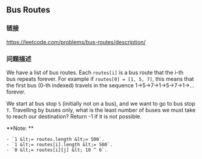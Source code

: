 ## Bus Routes  
### 链接  
https://leetcode.com/problems/bus-routes/description/  
### 问题描述
We have a list of bus routes. Each `routes[i]` is a bus route that the i-th bus&nbsp;repeats forever. For example if `routes[0] = [1, 5, 7]`, this means that the first&nbsp;bus (0-th indexed) travels in the sequence 1-&gt;5-&gt;7-&gt;1-&gt;5-&gt;7-&gt;1-&gt;... forever.

We start at bus stop `S` (initially not on a bus), and we want to go to bus stop `T`. Travelling by buses only, what is the least number of buses we must take to reach our destination? Return -1 if it is not possible.

**Note: **

	- `1 &lt;= routes.length &lt;= 500`.
	- `1 &lt;= routes[i].length &lt;= 500`.
	- `0 &lt;= routes[i][j] &lt; 10 ^ 6`.
